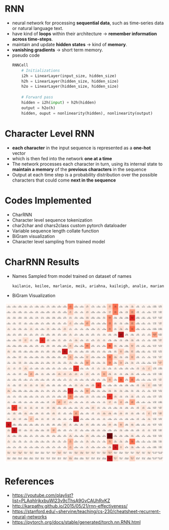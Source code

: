 # RNN
* neural network for processing **sequential data**, such as time-series data or natural language text. 
* have kind of **loops** within their architecture ->  **remember information across time-steps**. 
* maintain and update **hidden states** -> kind of **memory**.
* **vanishing gradients** -> short term memory.
* pseudo code
    ```python
    RNNCell
        # Initializations
        i2h = LinearLayer(input_size, hidden_size)
        h2h = LinearLayer(hidden_size, hidden_size)
        h2o = LinearLayer(hidden_size, hidden_size)

        # Forward pass
        hidden = i2h(input) + h2h(hidden)
        output = h2o(h)
        hidden, ouput = nonlinearity(hidden), nonlinearity(output)
    ```


# Character Level RNN
* **each character** in the input sequence is represented as a **one-hot** vector
* which is then fed into the network **one at a time**
* The network processes each character in turn, using its internal state to **maintain a memory** of the **previous characters** in the sequence
* Output at each time step is a probability distribution over the possible characters that could come **next in the sequence**

# Codes Implemented
* CharRNN
* Character level sequence tokenization
* char2char and chars2class custom pytorch dataloader
* Variable sequence length collate function
* BiGram visualization
* Character level sampling from trained model

# CharRNN Results
* Names Sampled from model trained on dataset of names
  ```python
  kailanie, keilee, marlanie, meik, ariahna, kaileigh, analie, mariana, aleah, million, kairon, mariamandri, malayaan, kiman, marielle, kaylin, arlis, kayline, anan, annalyn, alaina, kelanie, annika, analia, kennet, alice, alexa, alissa, arlen, kailon, andreya, kairo, kaisen, alissandra, michel, marlen, kairon, maryshia, alicia, michel, marylynn, analea, alexia, annabella, ariely, alexxa, arias, marlana, alanie, kingson, arianna, mikeem, alania, karlie, karin, kayla, kennadee, maken, kara, analeigh, analeigh, kayleen, alice, aryah, aliana, marlayah, alaysha, mila, maryanne, karina, karam, makeyla, aleaha, melia, arisha, alekai, alianna, aryaan, kelani, alisha, analisa, analia, kaileena, marlin, arlee, makariah, malayah, mikiyah, analeigha, malikai, kennede, alisandro, kaylin, andrey, aryna, andersen, kennesse, marielle, alaniel, analea
  ```
* BiGram Visualization
<p align="center">
  <img src="./assets/bigram.png" alt="bigram">
  <br>
  <em></em>
</p>

# References
* https://youtube.com/playlist?list=PLAqhIrjkxbuWI23v9cThsA9GvCAUhRvKZ
* http://karpathy.github.io/2015/05/21/rnn-effectiveness/
* https://stanford.edu/~shervine/teaching/cs-230/cheatsheet-recurrent-neural-networks
* https://pytorch.org/docs/stable/generated/torch.nn.RNN.html
